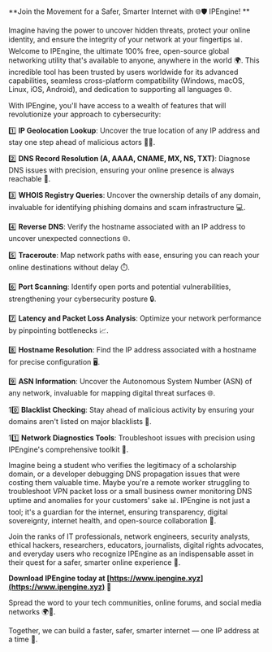 **Join the Movement for a Safer, Smarter Internet with 🌐🛡️ IPEngine! **

Imagine having the power to uncover hidden threats, protect your online identity, and ensure the integrity of your network at your fingertips 📊. Welcome to IPEngine, the ultimate 100% free, open-source global networking utility that's available to anyone, anywhere in the world 🌍. This incredible tool has been trusted by users worldwide for its advanced capabilities, seamless cross-platform compatibility (Windows, macOS, Linux, iOS, Android), and dedication to supporting all languages 🌐.

With IPEngine, you'll have access to a wealth of features that will revolutionize your approach to cybersecurity:

1️⃣ **IP Geolocation Lookup**: Uncover the true location of any IP address and stay one step ahead of malicious actors 🕵️‍♀️.

2️⃣ **DNS Record Resolution (A, AAAA, CNAME, MX, NS, TXT)**: Diagnose DNS issues with precision, ensuring your online presence is always reachable 🔑.

3️⃣ **WHOIS Registry Queries**: Uncover the ownership details of any domain, invaluable for identifying phishing domains and scam infrastructure 💻.

4️⃣ **Reverse DNS**: Verify the hostname associated with an IP address to uncover unexpected connections 🌐.

5️⃣ **Traceroute**: Map network paths with ease, ensuring you can reach your online destinations without delay ⏱️.

6️⃣ **Port Scanning**: Identify open ports and potential vulnerabilities, strengthening your cybersecurity posture 🔒.

7️⃣ **Latency and Packet Loss Analysis**: Optimize your network performance by pinpointing bottlenecks 📈.

8️⃣ **Hostname Resolution**: Find the IP address associated with a hostname for precise configuration 🖥️.

9️⃣ **ASN Information**: Uncover the Autonomous System Number (ASN) of any network, invaluable for mapping digital threat surfaces 🌐.

10️⃣ **Blacklist Checking**: Stay ahead of malicious activity by ensuring your domains aren't listed on major blacklists 🚫.

11️⃣ **Network Diagnostics Tools**: Troubleshoot issues with precision using IPEngine's comprehensive toolkit 🔧.

Imagine being a student who verifies the legitimacy of a scholarship domain, or a developer debugging DNS propagation issues that were costing them valuable time. Maybe you're a remote worker struggling to troubleshoot VPN packet loss or a small business owner monitoring DNS uptime and anomalies for your customers' sake 📊. IPEngine is not just a tool; it's a guardian for the internet, ensuring transparency, digital sovereignty, internet health, and open-source collaboration 🌟.

Join the ranks of IT professionals, network engineers, security analysts, ethical hackers, researchers, educators, journalists, digital rights advocates, and everyday users who recognize IPEngine as an indispensable asset in their quest for a safer, smarter online experience 🔐. 

**Download IPEngine today at [https://www.ipengine.xyz](https://www.ipengine.xyz) 📡**

Spread the word to your tech communities, online forums, and social media networks 🌍👥.

Together, we can build a faster, safer, smarter internet — one IP address at a time 🔗.